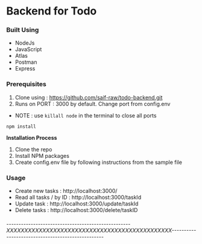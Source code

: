 # Backend for Todo

### Built Using

- NodeJs
- JavaScript
- Atlas
- Postman
- Express

### Prerequisites

1) Clone using : https://github.com/saif-raw/todo-backend.git
2) Runs on PORT : 3000 by default. Change port from config.env
 - NOTE : use `killall node` in the terminal to close all ports

`npm install` 

**Installation Process**

1. Clone the repo
2. Install NPM packages
3. Create config.env file by following instructions from the sample file

### Usage

- Create new tasks : http://localhost:3000/
- Read all tasks / by ID : http://localhost:3000/taskId
- Update task : http://localhost:3000/update/taskId
- Delete tasks : http://localhost:3000/delete/taskID


###### ---------------------------------------------------XXXXXXXXXXXXXXXXXXXXXXXXXXXXXXXXXXXXXXXXXXXXXX--------------------------------------------------
